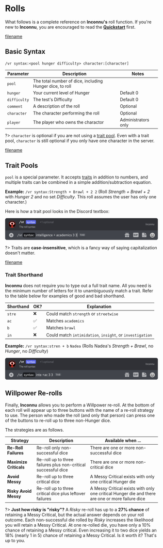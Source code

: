 # Rolls

What follows is a complete reference on **Inconnu's** roll function. If you're new to **Inconnu**, you are encouraged to read the **[Quickstart](quickstart.md)** first.

[filename](includes/parameter-style.md ':include')

## Basic Syntax

```
/vr syntax:<pool hunger difficulty> character:[character]
```

| Parameter    | Description                                              | Notes               |
|--------------|----------------------------------------------------------|---------------------|
| `pool`       | The total number of dice, including Hunger dice, to roll |                     |
| `hunger`     | Your current level of Hunger                             | Default 0           |
| `difficulty` | The test's Difficulty                                    | Default 0           |
| `comment`    | A description of the roll                                | Optional            |
| `character`  | The character performing the roll                        | Optional            |
| `player`     | The player who owns the charactor                        | Administrators only |

?> `character` is optional if you are not using a [trait pool](#trait-pools). Even with a trait pool, `character` is still optional if you only have one character in the server.

[filename](includes/admin-description.md ':include')

## Trait Pools

`pool` is a special parameter. It accepts [traits](trait-management.md) in addition to numbers, and multiple traits can be combined in a simple addition/subtraction equation.

**Example:** `/vr syntax:Strength + Brawl + 2 2` (Roll *Strength + Brawl + 2* with *Hunger 2* and no set *Difficulty*. This roll assumes the user has only one character.)

Here is how a trait pool looks in the Discord textbox:

![Roll with traits](images/rolls/roll-traits.png)

?> Traits are **case-insensitive**, which is a fancy way of saying capitalization doesn't matter.

[filename](includes/universal-traits.md ':include')

### Trait Shorthand

**Inconnu** does not require you to type out a full trait name. All you need is the minimum number of letters for it to unambiguously match a trait. Refer to the table below for examples of good and bad shorthand.

| Shorthand | OK? | Explanation                                               |
|-----------|-----|-----------------------------------------------------------|
| `stre`    | ❌   | Could match `strength` or `streetwise`                    |
| `ac`      | ✅   | Matches `academics`                                       |
| `b`       | ✅   | Matches `brawl`                                           |
| `in`      | ❌   | Could match `intimidation`, `insight`, or `investigation` |

**Example:** `/vr syntax:stren + b` `Nadea` (Rolls Nadea's *Strength + Brawl*, no *Hunger*, no *Difficulty*)

![Shorthand traits in a roll](images/rolls/roll-traits-short.png)

## Willpower Re-rolls

Finally, **Inconnu** allows you to perform a Willpower re-roll. At the bottom of each roll will appear up to three buttons with the name of a re-roll strategy to use. The person who made the roll (and only that person) can press one of the buttons to re-roll up to three non-Hunger dice.

The strategies are as follows.

| Strategy                 | Description                                                        | Available when ...                                        |
|--------------------------|--------------------------------------------------------------------|-----------------------------------------------------------|
| **Re-Roll Failures**   | Re-roll only non-successful dice                               | There are one or more non-successful dice                 |
| **Maximize Criticals** | Re-roll up to three failures plus non-critical successful dice | There are one or more non-critical dice                   |
| **Avoid Messy**        | Re-roll up to three critical dice                              | A Messy Critical exists with only one critical Hunger die |
| **Risky Avoid Messy**  | Re-roll up to three critical dice plus leftover failures       | A Messy Critical exists with only one critical Hunger die and there are one or more failure dice |

?> **Just how risky is "risky"?** A *Risky* re-roll has up to a **27% chance** of retaining a Messy Critical, but the actual answer depends on your roll outcome. Each non-successful die rolled by *Risky* increases the likelihood you will retain a Messy Critical. At one re-rolled die, you have only a 10% chance of retaining a Messy critical. Even increasing it to two dice yields an 18% (nearly 1 in 5) chance of retaining a Messy Critical. Is it worth it? That's up to you.
